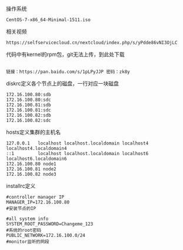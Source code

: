 操作系统
```
CentOS-7-x86_64-Minimal-1511.iso
```
相关视频
```
https://selfservicecloud.cn/nextcloud/index.php/s/yPdde86vNI3OjLC
```

代码中有kernel的rpm包，git无法上传，到此处下载
```

链接：https://pan.baidu.com/s/1pLPyJJP 密码：zk8y
```

diskrc定义各个节点上的磁盘，一行对应一块磁盘


```
172.16.100.80:sdb
172.16.100.80:sdc
172.16.100.81:sdb
172.16.100.81:sdc
172.16.100.82:sdb
172.16.100.82:sdc
```



hosts定义集群的主机名

```
127.0.0.1   localhost localhost.localdomain localhost4 localhost4.localdomain4
::1         localhost localhost.localdomain localhost6 localhost6.localdomain6
172.16.100.80 node1
172.16.100.81 node2
172.16.100.82 node3
```

installrc定义

```
#controller manager IP
MANAGER_IP=172.16.100.80
#安装节点的IP

#all system info
SYSTEM_ROOT_PASSWORD=Changeme_123
#系统的root密码
PUBLIC_NETWORK=172.16.100.0/24
#monitor监听的网段
```



